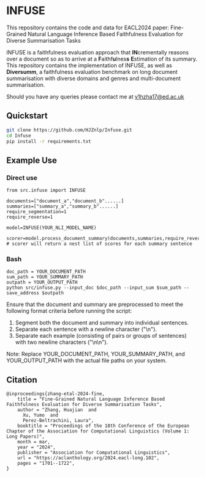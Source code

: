 # INFUSE

This repository contains the code and data for EACL2024 paper: Fine-Grained Natural Language Inference Based Faithfulness Evaluation for Diverse Summarisation Tasks

INFUSE is a faithfulness evaluation approach that **IN**crementally reasons over a document so as to arrive at a **F**aithf**u**lnes**s** **E**stimation of its summary. This repository contains the implementation of INFUSE, as well as **Diversumm**, a faithfulness evaluation benchmark on long document summarisation with diverse domains and genres and multi-document summarisation.

Should you have any queries please contact me at v1hzha17@ed.ac.uk

## Quickstart

```bash
git clone https://github.com/HJZnlp/Infuse.git
cd Infuse
pip install -r requirements.txt
```

## Example Use
### Direct use

```
from src.infuse import INFUSE

documents=["document_a","document_b"......]
summaries=["summary_a","summary_b"......]
require_segmentation=1
require_reverse=1

model=INFUSE(YOUR_NLI_MODEL_NAME)

scorer=model.process_document_summary(documents,summaries,require_reverse,require_segmentation)
# scorer will return a nest list of scores for each summary sentence

```

### Bash
```
doc_path = YOUR_DOCUMENT_PATH
sum_path = YOUR_SUMMARY_PATH
outpath = YOUR_OUTPUT_PATH
python src/infuse.py --input_doc $doc_path --input_sum $sum_path --save_address $outpath
```

Ensure that the document and summary are preprocessed to meet the following format criteria before running the script:

1. Segment both the document and summary into individual sentences.
2. Separate each sentence with a newline character ("\n").
3. Separate each example (consisting of pairs or groups of sentences) with two newline characters ("\n\n").

Note: Replace YOUR_DOCUMENT_PATH, YOUR_SUMMARY_PATH, and YOUR_OUTPUT_PATH with the actual file paths on your system.

## Citation
```
@inproceedings{zhang-etal-2024-fine,
    title = "Fine-Grained Natural Language Inference Based Faithfulness Evaluation for Diverse Summarisation Tasks",
    author = "Zhang, Huajian  and
      Xu, Yumo  and
      Perez-Beltrachini, Laura",
    booktitle = "Proceedings of the 18th Conference of the European Chapter of the Association for Computational Linguistics (Volume 1: Long Papers)",
    month = mar,
    year = "2024",
    publisher = "Association for Computational Linguistics",
    url = "https://aclanthology.org/2024.eacl-long.102",
    pages = "1701--1722",
}
```
